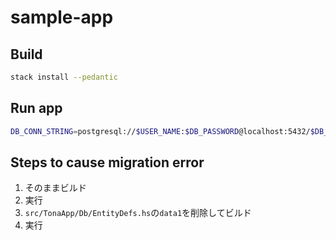 # sample-app

## Build

```bash
stack install --pedantic
```

## Run app

```bash
DB_CONN_STRING=postgresql://$USER_NAME:$DB_PASSWORD@localhost:5432/$DB_NAME stack exec sample-app
```

## Steps to cause migration error

1. そのままビルド
2. 実行
3. `src/TonaApp/Db/EntityDefs.hs`の`data1`を削除してビルド
4. 実行
